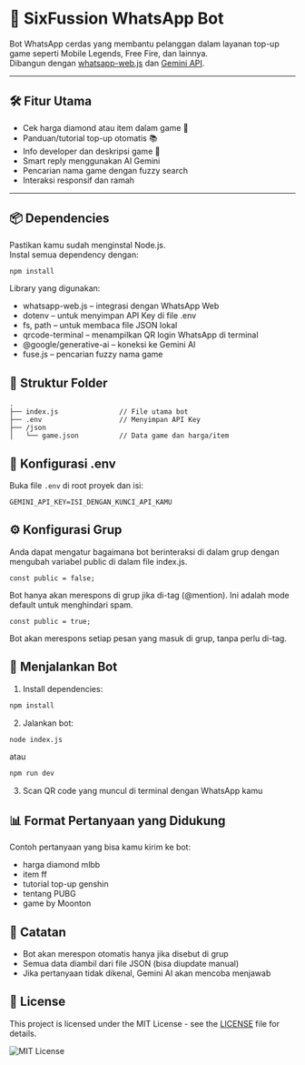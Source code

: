 # 🤖 SixFussion WhatsApp Bot

Bot WhatsApp cerdas yang membantu pelanggan dalam layanan top-up game seperti Mobile Legends, Free Fire, dan lainnya.  
Dibangun dengan [whatsapp-web.js](https://github.com/pedroslopez/whatsapp-web.js) dan [Gemini API](https://ai.google.dev/).

---

## 🛠️ Fitur Utama

- Cek harga diamond atau item dalam game 💎
- Panduan/tutorial top-up otomatis 📚
- Info developer dan deskripsi game 📝
- Smart reply menggunakan AI Gemini
- Pencarian nama game dengan fuzzy search
- Interaksi responsif dan ramah

---

## 📦 Dependencies

Pastikan kamu sudah menginstal Node.js.  
Instal semua dependency dengan:

```bash
npm install
```

Library yang digunakan:

- whatsapp-web.js – integrasi dengan WhatsApp Web
- dotenv – untuk menyimpan API Key di file .env
- fs, path – untuk membaca file JSON lokal
- qrcode-terminal – menampilkan QR login WhatsApp di terminal
- @google/generative-ai – koneksi ke Gemini AI
- fuse.js – pencarian fuzzy nama game

## 📁 Struktur Folder

```
.
├── index.js               // File utama bot
├── .env                   // Menyimpan API Key
├── /json
│   └── game.json          // Data game dan harga/item
```

## 🔐 Konfigurasi .env

Buka file `.env` di root proyek dan isi:

```
GEMINI_API_KEY=ISI_DENGAN_KUNCI_API_KAMU
```

## ⚙️ Konfigurasi Grup

Anda dapat mengatur bagaimana bot berinteraksi di dalam grup dengan mengubah variabel public di dalam file index.js.

    const public = false;

Bot hanya akan merespons di grup jika di-tag (@mention). Ini adalah mode default untuk menghindari spam.

    const public = true;

Bot akan merespons setiap pesan yang masuk di grup, tanpa perlu di-tag.

## 🚀 Menjalankan Bot

1. Install dependencies:

```bash
npm install
```

2. Jalankan bot:

```bash
node index.js
```

atau

```bash
npm run dev
```

3. Scan QR code yang muncul di terminal dengan WhatsApp kamu

## 📊 Format Pertanyaan yang Didukung

Contoh pertanyaan yang bisa kamu kirim ke bot:

- harga diamond mlbb
- item ff
- tutorial top-up genshin
- tentang PUBG
- game by Moonton

## 📌 Catatan

- Bot akan merespon otomatis hanya jika disebut di grup
- Semua data diambil dari file JSON (bisa diupdate manual)
- Jika pertanyaan tidak dikenal, Gemini AI akan mencoba menjawab

## 📜 License

This project is licensed under the MIT License - see the [LICENSE](./LICENSE) file for details.

![MIT License](https://img.shields.io/badge/license-MIT-green.svg)
